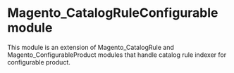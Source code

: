 # Magento_CatalogRuleConfigurable module

This module is an extension of Magento_CatalogRule and Magento_ConfigurableProduct modules that handle catalog rule indexer for configurable product.
